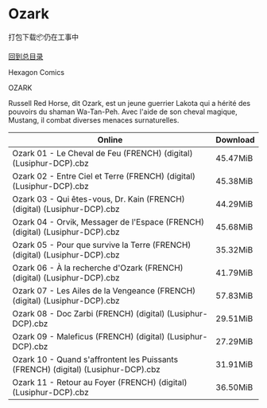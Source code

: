 # Ozark

打包下载📦仍在工事中

[回到总目录](/Catalogs.md)

Hexagon Comics

OZARK

Russell Red Horse, dit Ozark, est un jeune guerrier Lakota qui a hérité des pouvoirs du shaman Wa-Tan-Peh. Avec l'aide de son cheval magique, Mustang, il combat diverses menaces surnaturelles.





Online | Download
--- | ---
Ozark 01 - Le Cheval de Feu (FRENCH) (digital) (Lusiphur-DCP).cbz | 45.47MiB
Ozark 02 - Entre Ciel et Terre (FRENCH) (digital) (Lusiphur-DCP).cbz | 45.38MiB
Ozark 03 - Qui êtes-vous, Dr. Kain (FRENCH) (digital) (Lusiphur-DCP).cbz | 44.29MiB
Ozark 04 - Orvik, Messager de l'Espace (FRENCH) (digital) (Lusiphur-DCP).cbz | 45.68MiB
Ozark 05 - Pour que survive la Terre (FRENCH) (digital) (Lusiphur-DCP).cbz | 35.32MiB
Ozark 06 - À la recherche d'Ozark (FRENCH) (digital) (Lusiphur-DCP).cbz | 41.79MiB
Ozark 07 - Les Ailes de la Vengeance (FRENCH) (digital) (Lusiphur-DCP).cbz | 57.83MiB
Ozark 08 - Doc Zarbi (FRENCH) (digital) (Lusiphur-DCP).cbz | 29.51MiB
Ozark 09 - Maleficus (FRENCH) (digital) (Lusiphur-DCP).cbz | 27.29MiB
Ozark 10 - Quand s'affrontent les Puissants (FRENCH) (digital) (Lusiphur-DCP).cbz | 31.91MiB
Ozark 11 - Retour au Foyer (FRENCH) (digital) (Lusiphur-DCP).cbz | 36.50MiB